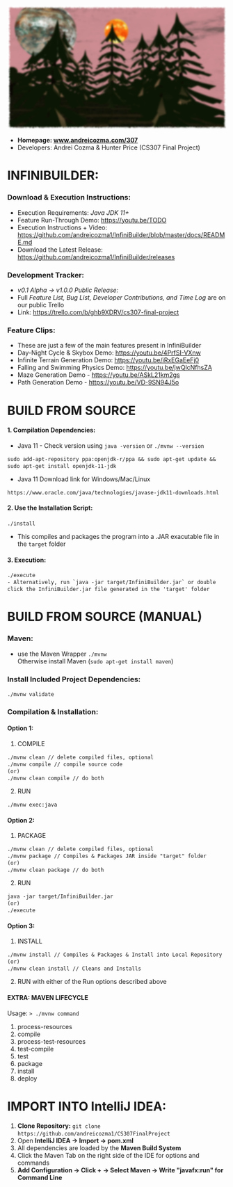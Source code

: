 ![Game Screen Shot](/docs/img.png)

- **Homepage: www.andreicozma.com/307**
- Developers: Andrei Cozma & Hunter Price  (CS307 Final Project)   
# INFINIBUILDER:
### Download & Execution Instructions:
- Execution Requirements: *Java JDK 11+*
- Feature Run-Through Demo: https://youtu.be/TODO
- Execution Instructions + Video: https://github.com/andreicozma1/InfiniBuilder/blob/master/docs/README.md
- Download the Latest Release: https://github.com/andreicozma1/InfiniBuilder/releases  
### Development Tracker:
- *v0.1 Alpha -> v1.0.0 Public Release:*
- Full *Feature List, Bug List, Developer Contributions, and Time Log* are on our public Trello
- Link: https://trello.com/b/ghb9XDRV/cs307-final-project  
### Feature Clips:
- These are just a few of the main features present in InfiniBuilder
- Day-Night Cycle & Skybox Demo: https://youtu.be/4PrfSI-VXnw   
- Infinite Terrain Generation Demo: https://youtu.be/iRxEGaEeFj0   
- Falling and Swimming Physics Demo: https://youtu.be/jwQlcNfhsZA   
- Maze Generation Demo - https://youtu.be/ASkL21km2gs   
- Path Generation Demo - https://youtu.be/VD-9SN94J5o

# **BUILD FROM SOURCE**
#### 1. Compilation Dependencies:
- Java 11 - Check version using `java -version` or `./mvnw --version`
```
sudo add-apt-repository ppa:openjdk-r/ppa && sudo apt-get update && sudo apt-get install openjdk-11-jdk
```
- Java 11 Download link for Windows/Mac/Linux
```
https://www.oracle.com/java/technologies/javase-jdk11-downloads.html
```
#### 2. Use the Installation Script:
```
./install
```
- This compiles and packages the program into a .JAR exacutable file in the `target` folder

#### 3. Execution:
```
./execute
- Alternatively, run `java -jar target/InfiniBuilder.jar` or double click the InfiniBuilder.jar file generated in the 'target' folder
```

# **BUILD FROM SOURCE (MANUAL)**
### Maven:
- use the Maven Wrapper `./mvnw`  
Otherwise install Maven (```sudo apt-get install maven```)

### Install Included Project Dependencies:   
```
./mvnw validate
```

### Compilation & Installation:  

#### Option 1:  
1. COMPILE  
```
./mvnw clean // delete compiled files, optional  
./mvnw compile // compile source code  
(or)  
./mvnw clean compile // do both  
```
2. RUN 
```
./mvnw exec:java  
```
#### Option 2:  
1. PACKAGE  
```
./mvnw clean // delete compiled files, optional  
./mvnw package // Compiles & Packages JAR inside "target" folder  
(or)  
./mvnw clean package // do both  
```
2. RUN  
```
java -jar target/InfiniBuilder.jar  
(or)
./execute
```
#### Option 3:  
1. INSTALL  
```
./mvnw install // Compiles & Packages & Install into Local Repository  
(or)  
./mvnw clean install // Cleans and Installs  
```
2. RUN with either of the Run options described above  

#### EXTRA: MAVEN LIFECYCLE  
Usage: `> ./mvnw command`  
1. process-resources
2. compile
3. process-test-resources
4. test-compile
5. test
6. package
7. install
8. deploy

# IMPORT INTO IntelliJ IDEA:  
1. **Clone Repository:** `git clone https://github.com/andreicozma1/CS307FinalProject`  
2. Open **IntelliJ IDEA -> Import -> pom.xml**  
3. All dependencies are loaded by the **Maven Build System**  
4. Click the Maven Tab on the right side of the IDE for options and commands  
5. **Add Configuration -> Click + -> Select Maven -> Write "javafx:run" for Command Line**   

